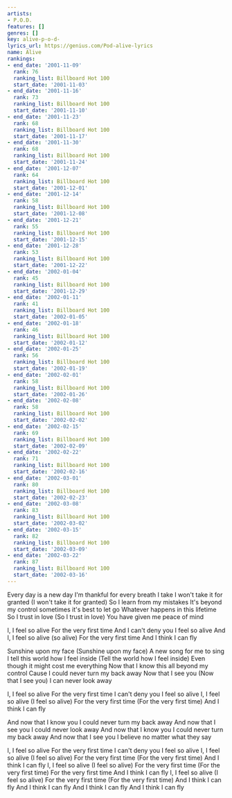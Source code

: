 ```yaml
---
artists:
- P.O.D.
features: []
genres: []
key: alive-p-o-d-
lyrics_url: https://genius.com/Pod-alive-lyrics
name: Alive
rankings:
- end_date: '2001-11-09'
  rank: 76
  ranking_list: Billboard Hot 100
  start_date: '2001-11-03'
- end_date: '2001-11-16'
  rank: 73
  ranking_list: Billboard Hot 100
  start_date: '2001-11-10'
- end_date: '2001-11-23'
  rank: 68
  ranking_list: Billboard Hot 100
  start_date: '2001-11-17'
- end_date: '2001-11-30'
  rank: 68
  ranking_list: Billboard Hot 100
  start_date: '2001-11-24'
- end_date: '2001-12-07'
  rank: 64
  ranking_list: Billboard Hot 100
  start_date: '2001-12-01'
- end_date: '2001-12-14'
  rank: 58
  ranking_list: Billboard Hot 100
  start_date: '2001-12-08'
- end_date: '2001-12-21'
  rank: 55
  ranking_list: Billboard Hot 100
  start_date: '2001-12-15'
- end_date: '2001-12-28'
  rank: 53
  ranking_list: Billboard Hot 100
  start_date: '2001-12-22'
- end_date: '2002-01-04'
  rank: 45
  ranking_list: Billboard Hot 100
  start_date: '2001-12-29'
- end_date: '2002-01-11'
  rank: 41
  ranking_list: Billboard Hot 100
  start_date: '2002-01-05'
- end_date: '2002-01-18'
  rank: 46
  ranking_list: Billboard Hot 100
  start_date: '2002-01-12'
- end_date: '2002-01-25'
  rank: 56
  ranking_list: Billboard Hot 100
  start_date: '2002-01-19'
- end_date: '2002-02-01'
  rank: 58
  ranking_list: Billboard Hot 100
  start_date: '2002-01-26'
- end_date: '2002-02-08'
  rank: 58
  ranking_list: Billboard Hot 100
  start_date: '2002-02-02'
- end_date: '2002-02-15'
  rank: 69
  ranking_list: Billboard Hot 100
  start_date: '2002-02-09'
- end_date: '2002-02-22'
  rank: 71
  ranking_list: Billboard Hot 100
  start_date: '2002-02-16'
- end_date: '2002-03-01'
  rank: 80
  ranking_list: Billboard Hot 100
  start_date: '2002-02-23'
- end_date: '2002-03-08'
  rank: 83
  ranking_list: Billboard Hot 100
  start_date: '2002-03-02'
- end_date: '2002-03-15'
  rank: 82
  ranking_list: Billboard Hot 100
  start_date: '2002-03-09'
- end_date: '2002-03-22'
  rank: 87
  ranking_list: Billboard Hot 100
  start_date: '2002-03-16'
---
```

Every day is a new day
I'm thankful for every breath I take
I won't take it for granted (I won't take it for granted)
So I learn from my mistakes
It's beyond my control sometimes it's best to let go
Whatever happens in this lifetime
So I trust in love (So I trust in love)
You have given me peace of mind

I, I feel so alive
For the very first time
And I can't deny you
I feel so alive
And I, I feel so alive (so alive)
For the very first time
And I think I can fly

Sunshine upon my face (Sunshine upon my face)
A new song for me to sing
I tell this world how I feel inside (Tell the world how I feel inside)
Even though it might cost me everything
Now that I know this all beyond my control
Cause I could never turn my back away
Now that I see you (Now that I see you)
I can never look away

I, I feel so alive
For the very first time
I can't deny you
I feel so alive
I, I feel so alive (I feel so alive)
For the very first time (For the very first time)
And I think I can fly

And now that I know you
I could never turn my back away
And now that I see you
I could never look away
And now that I know you
I could never turn my back away
And now that I see you
I believe no matter what they say

I, I feel so alive
For the very first time
I can't deny you
I feel so alive
I, I feel so alive (I feel so alive)
For the very first time (For the very first time)
And I think I can fly
I, I feel so alive (I feel so alive)
For the very first time (For the very first time)
For the very first time
And I think I can fly
I, I feel so alive (I feel so alive)
For the very first time (For the very first time)
And I think I can fly
And I think I can fly
And I think I can fly
And I think I can fly

